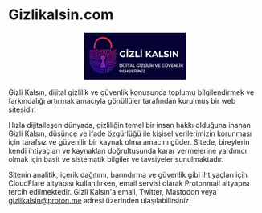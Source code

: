 # Gizlikalsin.com


<div style="text-align: center;">
  <img src="https://github.com/navalspectator/GizliKalsinX/blob/main/docs/assets/images/GizliKalsin_Koyu_Logo.png" alt="GizliKalsin Koyu Logo" style="width:40%; height:auto;">
</div>
    


Gizli Kalsın, dijital gizlilik ve güvenlik konusunda toplumu bilgilendirmek ve farkındalığı artırmak amacıyla gönüllüler tarafından kurulmuş bir web sitesidir. 

Hızla dijitalleşen dünyada, gizliliğin temel bir insan hakkı olduğuna inanan Gizli Kalsın, düşünce ve ifade özgürlüğü ile kişisel verilerimizin korunması için tarafsız ve güvenilir bir kaynak olma amacını güder. Sitede, bireylerin kendi ihtiyaçları ve kaynakları doğrultusunda karar vermelerine yardımcı olmak için basit ve sistematik bilgiler ve tavsiyeler sunulmaktadır. 

Sitenin analitik, içerik dağıtımı, barındırma ve güvenlik gibi ihtiyaçları için CloudFlare altyapısı kullanılırken, email servisi olarak Protonmail altyapısı tercih edilmektedir. Gizli Kalsın'a email, Twitter, Mastodon veya gizlikalsin@proton.me adresi üzerinden ulaşılabilirsiniz.
